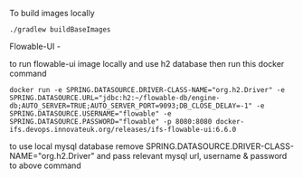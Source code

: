 To build images locally

    ./gradlew buildBaseImages

Flowable-UI - 

  to run flowable-ui image locally and use h2 database then run this docker command
    
    docker run -e SPRING.DATASOURCE.DRIVER-CLASS-NAME="org.h2.Driver" -e SPRING.DATASOURCE.URL="jdbc:h2:~/flowable-db/engine-db;AUTO_SERVER=TRUE;AUTO_SERVER_PORT=9093;DB_CLOSE_DELAY=-1" -e SPRING.DATASOURCE.USERNAME="flowable" -e SPRING.DATASOURCE.PASSWORD="flowable" -p 8080:8080 docker-ifs.devops.innovateuk.org/releases/ifs-flowable-ui:6.6.0
    
  to use local mysql database remove SPRING.DATASOURCE.DRIVER-CLASS-NAME="org.h2.Driver" and pass relevant mysql url, username & password to above command 